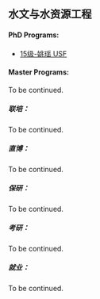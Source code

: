## 水文与水资源工程

#### PhD Programs:

 - [15级-姚瑶 USF](个人申请总结/环境科学与工程学院/水文与水资源工程/[US]-15-姚瑶.md)

#### Master Programs:

To be continued.

##### 联培：

To be continued.

##### 直博：

To be continued.

##### 保研：

To be continued.

##### 考研：

To be continued.

##### 就业：

To be continued.
